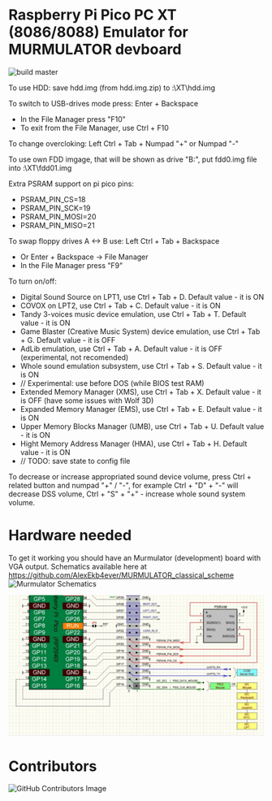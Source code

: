 # Raspberry Pi Pico PC XT (8086/8088) Emulator for MURMULATOR devboard

![build master](https://github.com/xrip/pico-xt/actions/workflows/release-on-tag.yml/badge.svg?branch=master)

To use HDD: save hdd.img (from hdd.img.zip) to <SD-card-drive>:\XT\hdd.img

To switch to USB-drives mode press: Enter + Backspace
* In the File Manager press "F10"
* To exit from the File Manager, use Ctrl + F10

To change overcloking: Left Ctrl + Tab + Numpad "+" or Numpad "-"

To use own FDD imgage, that will be shown as drive "B:", put fdd0.img file into <SD-card>:\XT\fdd01.img

Extra PSRAM support on pi pico pins:
* PSRAM_PIN_CS=18
* PSRAM_PIN_SCK=19
* PSRAM_PIN_MOSI=20
* PSRAM_PIN_MISO=21

To swap floppy drives A <-> B use: Left Ctrl + Tab + Backspace
* Or Enter + Backspace -> File Manager
* In the File Manager press "F9"

To turn on/off:
* Digital Sound Source on LPT1, use Ctrl + Tab + D. Default value - it is ON
* COVOX on LPT2, use Ctrl + Tab + C. Default value - it is ON
* Tandy 3-voices music device emulation, use Ctrl + Tab + T. Default value - it is ON
* Game Blaster (Creative Music System) device emulation, use Ctrl + Tab + G. Default value - it is OFF
* AdLib emulation, use Ctrl + Tab + A. Default value - it is OFF (experimental, not recomended)
* Whole sound emulation subsystem, use Ctrl + Tab + S. Default value - it is ON
* // Experimental: use before DOS (while BIOS test RAM)
* Extended Memory Manager (XMS), use Ctrl + Tab + X. Default value - it is OFF (have some issues with Wolf 3D)
* Expanded Memory Manager (EMS), use Ctrl + Tab + E. Default value - it is ON
* Upper Memory Blocks Manager (UMB), use Ctrl + Tab + U. Default value - it is ON
* Hight Memory Address Manager (HMA), use Ctrl + Tab + H. Default value - it is ON
* // TODO: save state to config file

To decrease or increase appropriated sound device volume, press Ctrl + related button and numpad "+" / "-",
for example Ctrl + "D" + "-" will decrease DSS volume, Ctrl + "S" + "+" - increase whole sound system volume.

# Hardware needed
To get it working you should have an Murmulator (development) board with VGA output. Schematics available here at https://github.com/AlexEkb4ever/MURMULATOR_classical_scheme
![Murmulator Schematics](https://github.com/javavi/pico-infonesPlus/blob/main/assets/Murmulator-1_BSchem.JPG)

![RAM extention](/psram.jpg)

# Contributors
![GitHub Contributors Image](https://contrib.rocks/image?repo=xrip/pico-xt)
